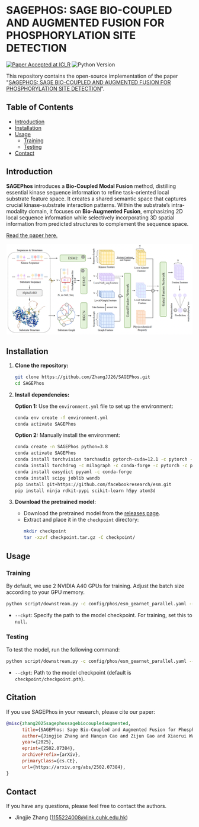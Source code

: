 # SAGEPHOS: SAGE BIO-COUPLED AND AUGMENTED FUSION FOR PHOSPHORYLATION SITE DETECTION

[![Paper Accepted at ICLR](https://img.shields.io/badge/Paper-Accepted%20at%20ICLR-brightgreen)](https://arxiv.org/abs/your-arxiv-id)
![Python Version](https://img.shields.io/badge/Python-3.8-blue)

This repository contains the open-source implementation of the paper "[SAGEPHOS: SAGE BIO-COUPLED AND AUGMENTED FUSION FOR PHOSPHORYLATION SITE DETECTION](https://openreview.net/forum?id=hLwcNSFhC2)". 

## Table of Contents
- [Introduction](#introduction)
- [Installation](#installation)
- [Usage](#usage)
  - [Training](#training)
  - [Testing](#testing)
- [Contact](#contact)


## Introduction

**SAGEPhos** introduces a **Bio-Coupled Modal Fusion** method, distilling essential kinase sequence information to refine task-oriented local substrate feature space. It creates a shared semantic space that captures crucial kinase-substrate interaction patterns. Within the substrate’s intra-modality domain, it focuses on **Bio-Augmented Fusion**, emphasizing 2D local sequence information while selectively incorporating 3D spatial information from predicted structures to complement the sequence space.

[Read the paper here.](https://arxiv.org/abs/your-arxiv-id)

![SAGEPhos Framework](image.png)



## Installation

1. **Clone the repository:**
   ```sh
   git clone https://github.com/ZhangJJ26/SAGEPhos.git
   cd SAGEPhos
   ```

2. **Install dependencies:**

   **Option 1:** Use the `environment.yml` file to set up the environment:
   ```bash
   conda env create -f environment.yml
   conda activate SAGEPhos
   ```

   **Option 2:** Manually install the environment:
   ```bash
   conda create -n SAGEPhos python=3.8
   conda activate SAGEPhos
   conda install torchvision torchaudio pytorch-cuda=12.1 -c pytorch -c nvidia  # Use the appropriate CUDA version for your system.
   conda install torchdrug -c milagraph -c conda-forge -c pytorch -c pyg
   conda install easydict pyyaml -c conda-forge
   conda install scipy joblib wandb
   pip install git+https://github.com/facebookresearch/esm.git
   pip install ninja rdkit-pypi scikit-learn h5py atom3d
   ```

3. **Download the pretrained model:**
   - Download the pretrained model from the [releases page](https://github.com/ZhangJJ26/SAGEPhos/releases/tag/v1.0.0).
   - Extract and place it in the `checkpoint` directory:
     ```sh
     mkdir checkpoint
     tar -xzvf checkpoint.tar.gz -C checkpoint/
     ```


## Usage

### Training
By default, we use 2 NVIDIA A40 GPUs for training. Adjust the batch size according to your GPU memory.

```sh
python script/downstream.py -c config/phos/esm_gearnet_parallel.yaml --ckpt null
```

- `--ckpt`: Specify the path to the model checkpoint. For training, set this to `null`.

### Testing
To test the model, run the following command:

```sh
python script/downstream.py -c config/phos/esm_gearnet_parallel.yaml --ckpt checkpoint/checkpoint.pth
```

- `--ckpt`: Path to the model checkpoint (default is `checkpoint/checkpoint.pth`).


## Citation
If you use SAGEPhos in your research, please cite our paper:

```bibtex
@misc{zhang2025sagephossagebiocoupledaugmented,
      title={SAGEPhos: Sage Bio-Coupled and Augmented Fusion for Phosphorylation Site Detection}, 
      author={Jingjie Zhang and Hanqun Cao and Zijun Gao and Xiaorui Wang and Chunbin Gu},
      year={2025},
      eprint={2502.07384},
      archivePrefix={arXiv},
      primaryClass={cs.CE},
      url={https://arxiv.org/abs/2502.07384}, 
}
```

## Contact

If you have any questions, please feel free to contact the authors.

- Jingjie Zhang (1155224008@link.cuhk.edu.hk)
